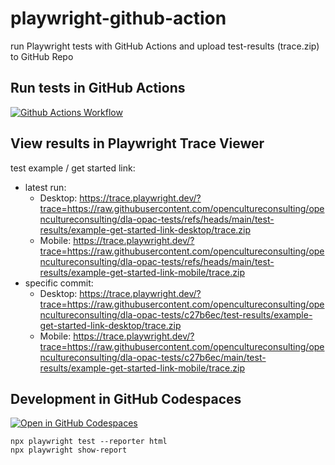 # playwright-github-action

run Playwright tests with GitHub Actions and upload test-results (trace.zip) to GitHub Repo

## Run tests in GitHub Actions

[![Github Actions Workflow](https://github.com/opencultureconsulting/opencultureconsulting/dla-opac-tests/actions/workflows/playwright.yml/badge.svg)](https://github.com/opencultureconsulting/opencultureconsulting/dla-opac-tests/actions/workflows/playwright.yml)

## View results in Playwright Trace Viewer

test example / get started link:
* latest run:
  * Desktop: https://trace.playwright.dev/?trace=https://raw.githubusercontent.com/opencultureconsulting/opencultureconsulting/dla-opac-tests/refs/heads/main/test-results/example-get-started-link-desktop/trace.zip
  * Mobile: https://trace.playwright.dev/?trace=https://raw.githubusercontent.com/opencultureconsulting/opencultureconsulting/dla-opac-tests/refs/heads/main/test-results/example-get-started-link-mobile/trace.zip
* specific commit:
  * Desktop: https://trace.playwright.dev/?trace=https://raw.githubusercontent.com/opencultureconsulting/opencultureconsulting/dla-opac-tests/c27b6ec/test-results/example-get-started-link-desktop/trace.zip
  * Mobile: https://trace.playwright.dev/?trace=https://raw.githubusercontent.com/opencultureconsulting/opencultureconsulting/dla-opac-tests/c27b6ec/main/test-results/example-get-started-link-mobile/trace.zip

## Development in GitHub Codespaces

[![Open in GitHub Codespaces](https://github.com/codespaces/badge.svg)](https://codespaces.new/opencultureconsulting/opencultureconsulting/dla-opac-tests)

```
npx playwright test --reporter html
npx playwright show-report
```
